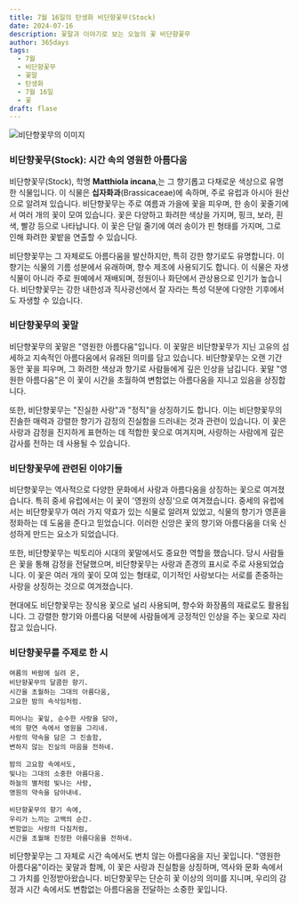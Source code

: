 ```yaml
---
title: 7월 16일의 탄생화 비단향꽃무(Stock)
date: 2024-07-16
description: 꽃말과 이야기로 보는 오늘의 꽃 비단향꽃무
author: 365days
tags:
  - 7월
  - 비단향꽃무
  - 꽃말
  - 탄생화
  - 7월 16일
  - 꽃
draft: flase
---
```


![비단향꽃무의 이미지](https://cdn.pixabay.com/photo/2017/04/04/18/19/matthiola-tricuspidata-2202665_1280.jpg#center)

### 비단향꽃무(Stock): 시간 속의 영원한 아름다움

비단향꽃무(Stock), 학명 **Matthiola incana**,는 그 향기롭고 다채로운 색상으로 유명한 식물입니다. 이 식물은 **십자화과**(Brassicaceae)에 속하며, 주로 유럽과 아시아 원산으로 알려져 있습니다. 비단향꽃무는 주로 여름과 가을에 꽃을 피우며, 한 송이 꽃줄기에서 여러 개의 꽃이 모여 있습니다. 꽃은 다양하고 화려한 색상을 가지며, 핑크, 보라, 흰색, 빨강 등으로 나타납니다. 이 꽃은 단일 줄기에 여러 송이가 핀 형태를 가지며, 그로 인해 화려한 꽃밭을 연출할 수 있습니다.

비단향꽃무는 그 자체로도 아름다움을 발산하지만, 특히 강한 향기로도 유명합니다. 이 향기는 식물의 기름 성분에서 유래하며, 향수 제조에 사용되기도 합니다. 이 식물은 자생식물이 아니라 주로 원예에서 재배되며, 정원이나 화단에서 관상용으로 인기가 높습니다. 비단향꽃무는 강한 내한성과 직사광선에서 잘 자라는 특성 덕분에 다양한 기후에서도 자생할 수 있습니다.

### 비단향꽃무의 꽃말

비단향꽃무의 꽃말은 "영원한 아름다움"입니다. 이 꽃말은 비단향꽃무가 지닌 고유의 섬세하고 지속적인 아름다움에서 유래된 의미를 담고 있습니다. 비단향꽃무는 오랜 기간 동안 꽃을 피우며, 그 화려한 색상과 향기로 사람들에게 깊은 인상을 남깁니다. 꽃말 "영원한 아름다움"은 이 꽃이 시간을 초월하여 변함없는 아름다움을 지니고 있음을 상징합니다.

또한, 비단향꽃무는 "진실한 사랑"과 "정직"을 상징하기도 합니다. 이는 비단향꽃무의 진솔한 매력과 강렬한 향기가 감정의 진실함을 드러내는 것과 관련이 있습니다. 이 꽃은 사랑과 감정을 진지하게 표현하는 데 적합한 꽃으로 여겨지며, 사랑하는 사람에게 깊은 감사를 전하는 데 사용될 수 있습니다.

### 비단향꽃무에 관련된 이야기들

비단향꽃무는 역사적으로 다양한 문화에서 사랑과 아름다움을 상징하는 꽃으로 여겨졌습니다. 특히 중세 유럽에서는 이 꽃이 '영원의 상징'으로 여겨졌습니다. 중세의 유럽에서는 비단향꽃무가 여러 가지 약효가 있는 식물로 알려져 있었고, 식물의 향기가 영혼을 정화하는 데 도움을 준다고 믿었습니다. 이러한 신앙은 꽃의 향기와 아름다움을 더욱 신성하게 만드는 요소가 되었습니다.

또한, 비단향꽃무는 빅토리아 시대의 꽃말에서도 중요한 역할을 했습니다. 당시 사람들은 꽃을 통해 감정을 전달했으며, 비단향꽃무는 사랑과 존경의 표시로 주로 사용되었습니다. 이 꽃은 여러 개의 꽃이 모여 있는 형태로, 이기적인 사랑보다는 서로를 존중하는 사랑을 상징하는 것으로 여겨졌습니다.

현대에도 비단향꽃무는 장식용 꽃으로 널리 사용되며, 향수와 화장품의 재료로도 활용됩니다. 그 강렬한 향기와 아름다움 덕분에 사람들에게 긍정적인 인상을 주는 꽃으로 자리 잡고 있습니다.

### 비단향꽃무를 주제로 한 시

```
여름의 바람에 실려 온,  
비단향꽃무의 달콤한 향기.  
시간을 초월하는 그대의 아름다움,  
고요한 밤의 속삭임처럼.

피어나는 꽃잎, 순수한 사랑을 담아,  
색의 향연 속에서 영원을 그리네.  
사랑의 약속을 담은 그 진솔함,  
변하지 않는 진실의 마음을 전하네.

밤의 고요함 속에서도,  
빛나는 그대의 소중한 아름다움.  
하늘의 별처럼 빛나는 사랑,  
영원의 약속을 담아내네.

비단향꽃무의 향기 속에,  
우리가 느끼는 고백의 순간.  
변함없는 사랑의 다짐처럼,  
시간을 초월해 진정한 아름다움을 전하네.
```


비단향꽃무는 그 자체로 시간 속에서도 변치 않는 아름다움을 지닌 꽃입니다. "영원한 아름다움"이라는 꽃말과 함께, 이 꽃은 사랑과 진실함을 상징하며, 역사와 문화 속에서 그 가치를 인정받아왔습니다. 비단향꽃무는 단순히 꽃 이상의 의미를 지니며, 우리의 감정과 시간 속에서도 변함없는 아름다움을 전달하는 소중한 꽃입니다.
